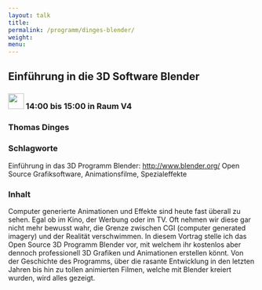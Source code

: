 ```yaml
---
layout: talk
title:
permalink: /programm/dinges-blender/
weight: 
menu:
---
```

## Einführung&nbsp;in&nbsp;die&nbsp;3D&nbsp;Software&nbsp;Blender

### <img height = "32" src="../../images/talk.svg"> 14:00 bis 15:00 in Raum V4

### Thomas&nbsp;Dinges

### Schlagworte

Einführung in das 3D Programm Blender: http://www.blender.org/
Open Source Grafiksoftware, Animationsfilme, Spezialeffekte

### Inhalt

Computer generierte Animationen und Effekte sind heute fast überall zu sehen. Egal ob im Kino, der Werbung oder im TV. Oft nehmen wir diese gar nicht mehr bewusst wahr,
die Grenze zwischen CGI (computer generated imagery) und der Realität verschwimmen. In diesem Vortrag stelle ich das Open Source 3D Programm Blender vor, mit welchem ihr kostenlos aber dennoch professionell 3D Grafiken und Animationen erstellen könnt. Von der Geschichte des Programms, über die rasante Entwicklung in den letzten Jahren bis hin zu tollen animierten Filmen, welche mit Blender kreiert wurden, wird alles gezeigt.


